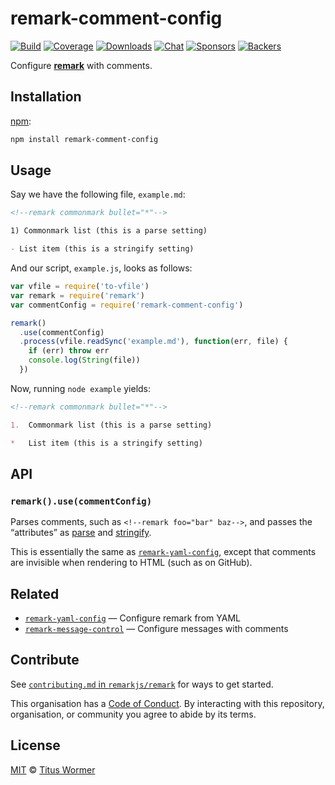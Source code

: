 # remark-comment-config

[![Build][build-badge]][build]
[![Coverage][coverage-badge]][coverage]
[![Downloads][downloads-badge]][downloads]
[![Chat][chat-badge]][chat]
[![Sponsors][sponsors-badge]][collective]
[![Backers][backers-badge]][collective]

Configure [**remark**][remark] with comments.

## Installation

[npm][]:

```bash
npm install remark-comment-config
```

## Usage

Say we have the following file, `example.md`:

```markdown
<!--remark commonmark bullet="*"-->

1) Commonmark list (this is a parse setting)

- List item (this is a stringify setting)
```

And our script, `example.js`, looks as follows:

```javascript
var vfile = require('to-vfile')
var remark = require('remark')
var commentConfig = require('remark-comment-config')

remark()
  .use(commentConfig)
  .process(vfile.readSync('example.md'), function(err, file) {
    if (err) throw err
    console.log(String(file))
  })
```

Now, running `node example` yields:

```markdown
<!--remark commonmark bullet="*"-->

1.  Commonmark list (this is a parse setting)

*   List item (this is a stringify setting)
```

## API

### `remark().use(commentConfig)`

Parses comments, such as `<!--remark foo="bar" baz-->`, and passes the
“attributes” as [parse][parse-settings] and [stringify][stringify-settings].

This is essentially the same as [`remark-yaml-config`][remark-yaml-config],
except that comments are invisible when rendering to HTML (such as on GitHub).

## Related

*   [`remark-yaml-config`][remark-yaml-config]
    — Configure remark from YAML
*   [`remark-message-control`][remark-message-control]
    — Configure messages with comments

## Contribute

See [`contributing.md` in `remarkjs/remark`][contributing] for ways to get
started.

This organisation has a [Code of Conduct][coc].  By interacting with this
repository, organisation, or community you agree to abide by its terms.

## License

[MIT][license] © [Titus Wormer][author]

<!-- Definitions -->

[build-badge]: https://img.shields.io/travis/remarkjs/remark-comment-config.svg

[build]: https://travis-ci.org/remarkjs/remark-comment-config

[coverage-badge]: https://img.shields.io/codecov/c/github/remarkjs/remark-comment-config.svg

[coverage]: https://codecov.io/github/remarkjs/remark-comment-config

[downloads-badge]: https://img.shields.io/npm/dm/remark-comment-config.svg

[downloads]: https://www.npmjs.com/package/remark-comment-config

[chat-badge]: https://img.shields.io/badge/join%20the%20community-on%20spectrum-7b16ff.svg

[chat]: https://spectrum.chat/unified/remark

[sponsors-badge]: https://opencollective.com/unified/sponsors/badge.svg

[backers-badge]: https://opencollective.com/unified/backers/badge.svg

[collective]: https://opencollective.com/unified

[license]: license

[author]: https://wooorm.com

[npm]: https://docs.npmjs.com/cli/install

[remark]: https://github.com/remarkjs/remark

[parse-settings]: https://github.com/remarkjs/remark/blob/master/packages/remark-parse/readme.md#options

[stringify-settings]: https://github.com/remarkjs/remark/blob/master/packages/remark-stringify/readme.md#options

[remark-yaml-config]: https://github.com/remarkjs/remark-yaml-config

[remark-message-control]: https://github.com/remarkjs/remark-message-control

[contributing]: https://github.com/remarkjs/remark/blob/master/contributing.md

[coc]: https://github.com/remarkjs/remark/blob/master/code-of-conduct.md

